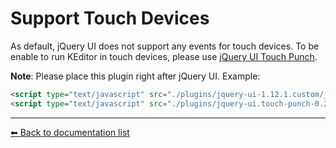 # Support Touch Devices
As default, jQuery UI does not support any events for touch devices. To be enable to run KEditor in touch devices, please use [jQuery UI Touch Punch](http://touchpunch.furf.com/).

**Note**: Please place this plugin right after jQuery UI. Example:
```html
<script type="text/javascript" src="./plugins/jquery-ui-1.12.1.custom/jquery-ui.min.js"></script>
<script type="text/javascript" src="./plugins/jquery-ui.touch-punch-0.2.3/jquery.ui.touch-punch.min.js"></script>
```

 ---
[⬅ Back to documentation list](./index.md)
